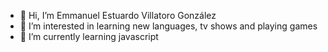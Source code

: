 - 👋 Hi, I’m Emmanuel Estuardo Villatoro González
- 👀 I’m interested in learning new languages, tv shows and playing games
- 🌱 I’m currently learning javascript

<!---
EmmanuelV94/EmmanuelV94 is a ✨ special ✨ repository because its `README.md` (this file) appears on your GitHub profile.
You can click the Preview link to take a look at your changes.
--->
